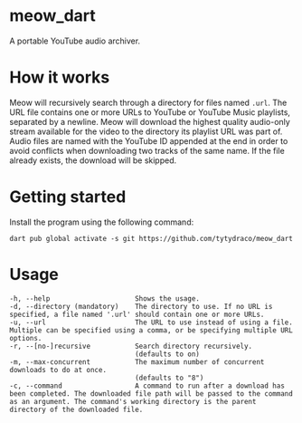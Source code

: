 # meow_dart

A portable YouTube audio archiver.

# How it works

Meow will recursively search through a directory for files named `.url`. The URL file contains one or more URLs to
YouTube or YouTube Music playlists, separated by a newline. Meow will download the highest quality audio-only stream
available for the video to the directory its playlist URL was part of. Audio files are named with the YouTube ID
appended at the end in order to avoid conflicts when downloading two tracks of the same name. If the file already
exists, the download will be skipped.

# Getting started

Install the program using the following command:

`dart pub global activate -s git https://github.com/tytydraco/meow_dart`

# Usage

```
-h, --help                     Shows the usage.
-d, --directory (mandatory)    The directory to use. If no URL is specified, a file named '.url' should contain one or more URLs.
-u, --url                      The URL to use instead of using a file. Multiple can be specified using a comma, or be specifying multiple URL options.
-r, --[no-]recursive           Search directory recursively.
                               (defaults to on)
-m, --max-concurrent           The maximum number of concurrent downloads to do at once.
                               (defaults to "8")
-c, --command                  A command to run after a download has been completed. The downloaded file path will be passed to the command as an argument. The command's working directory is the parent directory of the downloaded file.
```
